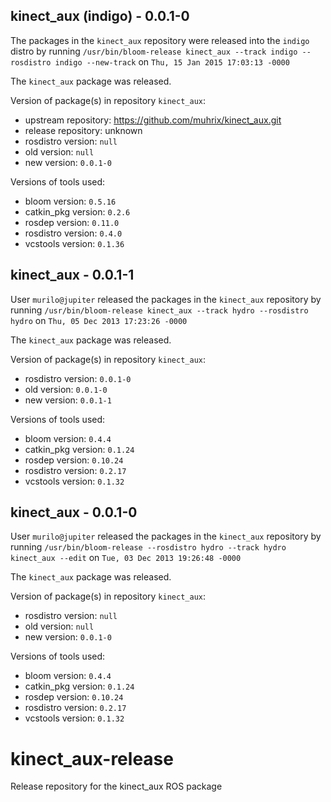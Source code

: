 ## kinect_aux (indigo) - 0.0.1-0

The packages in the `kinect_aux` repository were released into the `indigo` distro by running `/usr/bin/bloom-release kinect_aux --track indigo --rosdistro indigo --new-track` on `Thu, 15 Jan 2015 17:03:13 -0000`

The `kinect_aux` package was released.

Version of package(s) in repository `kinect_aux`:
- upstream repository: https://github.com/muhrix/kinect_aux.git
- release repository: unknown
- rosdistro version: `null`
- old version: `null`
- new version: `0.0.1-0`

Versions of tools used:
- bloom version: `0.5.16`
- catkin_pkg version: `0.2.6`
- rosdep version: `0.11.0`
- rosdistro version: `0.4.0`
- vcstools version: `0.1.36`


## kinect_aux - 0.0.1-1

User `murilo@jupiter` released the packages in the `kinect_aux` repository by running `/usr/bin/bloom-release kinect_aux --track hydro --rosdistro hydro` on `Thu, 05 Dec 2013 17:23:26 -0000`

The `kinect_aux` package was released.

Version of package(s) in repository `kinect_aux`:
- rosdistro version: `0.0.1-0`
- old version: `0.0.1-0`
- new version: `0.0.1-1`

Versions of tools used:
- bloom version: `0.4.4`
- catkin_pkg version: `0.1.24`
- rosdep version: `0.10.24`
- rosdistro version: `0.2.17`
- vcstools version: `0.1.32`


## kinect_aux - 0.0.1-0

User `murilo@jupiter` released the packages in the `kinect_aux` repository by running `/usr/bin/bloom-release --rosdistro hydro --track hydro kinect_aux --edit` on `Tue, 03 Dec 2013 19:26:48 -0000`

The `kinect_aux` package was released.

Version of package(s) in repository `kinect_aux`:
- rosdistro version: `null`
- old version: `null`
- new version: `0.0.1-0`

Versions of tools used:
- bloom version: `0.4.4`
- catkin_pkg version: `0.1.24`
- rosdep version: `0.10.24`
- rosdistro version: `0.2.17`
- vcstools version: `0.1.32`


kinect_aux-release
==================

Release repository for the kinect_aux ROS package

